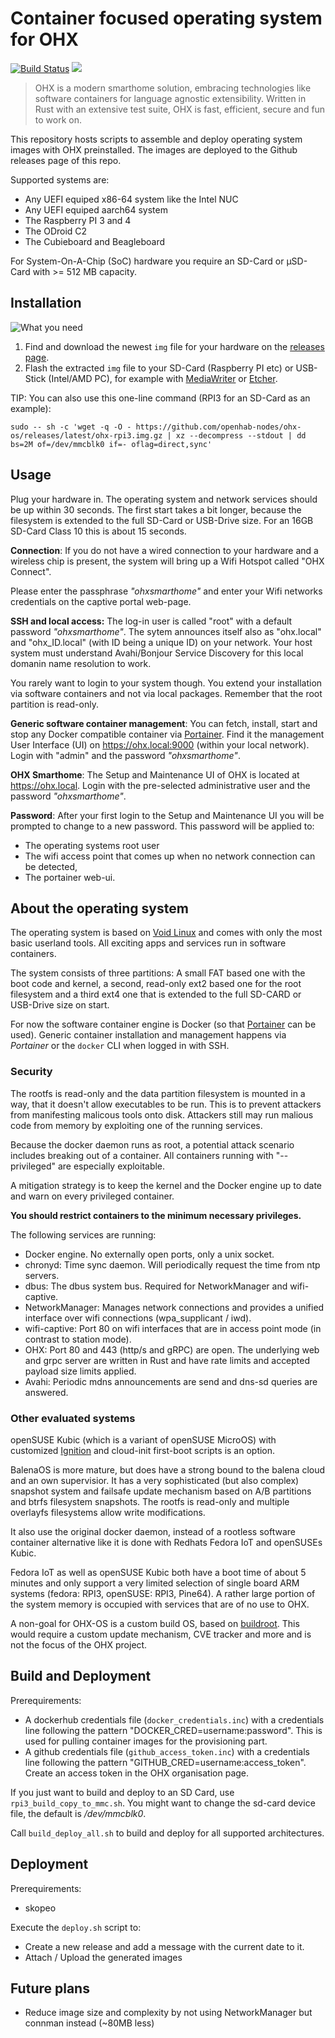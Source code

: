 # Container focused operating system for OHX

[![Build Status](https://github.com/openhab-nodes/ohx-os/workflows/test/badge.svg)](https://github.com/openhab-nodes/ohx-os/actions)
[![](https://img.shields.io/badge/license-MIT-blue.svg)](http://opensource.org/licenses/MIT)

> OHX is a modern smarthome solution, embracing technologies like software containers for language agnostic extensibility. Written in Rust with an extensive test suite, OHX is fast, efficient, secure and fun to work on.

This repository hosts scripts to assemble and deploy operating system images with OHX preinstalled.
The images are deployed to the Github releases page of this repo.

Supported systems are:
* Any UEFI equiped x86-64 system like the Intel NUC
* Any UEFI equiped aarch64 system
* The Raspberry PI 3 and 4
* The ODroid C2
* The Cubieboard and Beagleboard

For System-On-A-Chip (SoC) hardware you require an SD-Card or µSD-Card with >= 512 MB capacity.


## Installation

![What you need](doc/what_you_need.png)

1. Find and download the newest `img` file for your hardware on the [releases page](https://github.com/openhab-nodes/ohx-os/releases).
2. Flash the extracted `img` file to your SD-Card (Raspberry PI etc) or USB-Stick (Intel/AMD PC),
   for example with [MediaWriter](https://github.com/FedoraQt/MediaWriter/releases) or [Etcher](https://www.balena.io/etcher/).

TIP: You can also use this one-line command (RPI3 for an SD-Card as an example):
```
sudo -- sh -c 'wget -q -O - https://github.com/openhab-nodes/ohx-os/releases/latest/ohx-rpi3.img.gz | xz --decompress --stdout | dd bs=2M of=/dev/mmcblk0 if=- oflag=direct,sync'
```

## Usage

Plug your hardware in. The operating system and network services should be up within 30 seconds.
The first start takes a bit longer, because the filesystem is extended to the full SD-Card or USB-Drive size.
For an 16GB SD-Card Class 10 this is about 15 seconds.

**Connection**:
If you do not have a wired connection to your hardware and a wireless chip is present,
the system will bring up a Wifi Hotspot called "OHX Connect".

Please enter the passphrase *"ohxsmarthome"* and enter your Wifi networks credentials
on the captive portal web-page.

**SSH and local access:**
The log-in user is called "root" with a default password *"ohxsmarthome"*.
The sytem announces itself also as "ohx.local" and "ohx_ID.local" (with ID being a unique ID) on your network.
Your host system must understand Avahi/Bonjour Service Discovery for this local domanin name resolution to work.

You rarely want to login to your system though.
You extend your installation via software containers and not via local packages.
Remember that the root partition is read-only.

**Generic software container management**:
You can fetch, install, start and stop any Docker compatible container via [Portainer](https://www.portainer.io/).
Find it the management User Interface (UI) on https://ohx.local:9000 (within your local network).
Login with "admin" and the password *"ohxsmarthome"*.

**OHX Smarthome**:
The Setup and Maintenance UI of OHX is located at https://ohx.local.
Login with the pre-selected administrative user and the password *"ohxsmarthome"*.

**Password**: After your first login to the Setup and Maintenance UI you will be prompted to
change to a new password. This password will be applied to:
- The operating systems root user
- The wifi access point that comes up when no network connection can be detected,
- The portainer web-ui.

## About the operating system

The operating system is based on [Void Linux](https://voidlinux.org/) and comes with only the most basic userland tools.
All exciting apps and services run in software containers.

The system consists of three partitions:
A small FAT based one with the boot code and kernel, a second, read-only ext2 based one for the root filesystem
and a third ext4 one that is extended to the full SD-CARD or USB-Drive size on start.

For now the software container engine is Docker (so that [Portainer](https://www.portainer.io/) can be used).
Generic container installation and management happens via *Portainer* or the `docker` CLI when logged in with SSH.

### Security

The rootfs is read-only and the data partition filesystem is mounted in a way,
that it doesn't allow executables to be run.
This is to prevent attackers from manifesting malicous tools onto disk.
Attackers still may run malious code from memory by exploiting one of the running services.

Because the docker daemon runs as root, a potential attack scenario includes breaking out of a container.
All containers running with "--privileged" are especially exploitable.

A mitigation strategy is to keep the kernel and the Docker engine up to date
and warn on every privileged container.

**You should restrict containers to the minimum necessary privileges.**

The following services are running:
* Docker engine. No externally open ports, only a unix socket.
* chronyd: Time sync daemon. Will periodically request the time from ntp servers.
* dbus: The dbus system bus. Required for NetworkManager and wifi-captive.
* NetworkManager: Manages network connections and provides a unified interface over wifi connections (wpa_supplicant / iwd).
* wifi-captive: Port 80 on wifi interfaces that are in access point mode (in contrast to station mode).
* OHX: Port 80 and 443 (http/s and gRPC) are open.
  The underlying web and grpc server are written in Rust and have rate limits and accepted payload size limits applied.
* Avahi: Periodic mdns announcements are send and dns-sd queries are answered.

### Other evaluated systems

openSUSE Kubic (which is a variant of openSUSE MicroOS) with customized [Ignition](https://en.opensuse.org/Kubic:MicroOS/Ignition)
and cloud-init first-boot scripts is an option.

BalenaOS is more mature, but does have a strong bound to the balena cloud and an own supervisior. 
It has a very sophisticated (but also complex) snapshot system and failsafe update mechanism based on A/B partitions and btrfs filesystem snapshots. The rootfs is read-only and multiple overlayfs filesystems allow write modifications.

It also use the original docker daemon, instead of a rootless software container alternative like it is done with Redhats Fedora IoT and openSUSEs Kubic.

Fedora IoT as well as openSUSE Kubic both have a boot time of about 5 minutes and only support a very limited selection of single board ARM systems (fedora: RPI3, openSUSE: RPI3, Pine64). A rather large portion of the system memory is occupied with services that are of no use to OHX.

A non-goal for OHX-OS is a custom build OS, based on [buildroot](https://buildroot.org/).
This would require a custom update mechanism, CVE tracker and more and is not the focus of the OHX project.

## Build and Deployment

Prerequirements:

* A dockerhub credentials file (`docker_credentials.inc`) with a credentials line following the pattern "DOCKER_CRED=username:password".
This is used for pulling container images for the provisioning part.
* A github credentials file (`github_access_token.inc`) with a credentials line following the pattern "GITHUB_CRED=username:access_token". Create an access token in the OHX organisation page.

If you just want to build and deploy to an SD Card, use `rpi3_build_copy_to_mmc.sh`.
You might want to change the sd-card device file, the default is */dev/mmcblk0*.

Call `build_deploy_all.sh` to build and deploy for all supported architectures.

## Deployment

Prerequirements:

* skopeo

Execute the `deploy.sh` script to:

* Create a new release and add a message with the current date to it.
* Attach / Upload the generated images

## Future plans

* Reduce image size and complexity by not using NetworkManager but connman instead (~80MB less)
